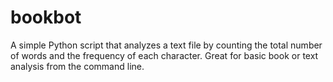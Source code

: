 # bookbot

A simple Python script that analyzes a text file by counting the total number of words and the frequency of each character. Great for basic book or text analysis from the command line.


